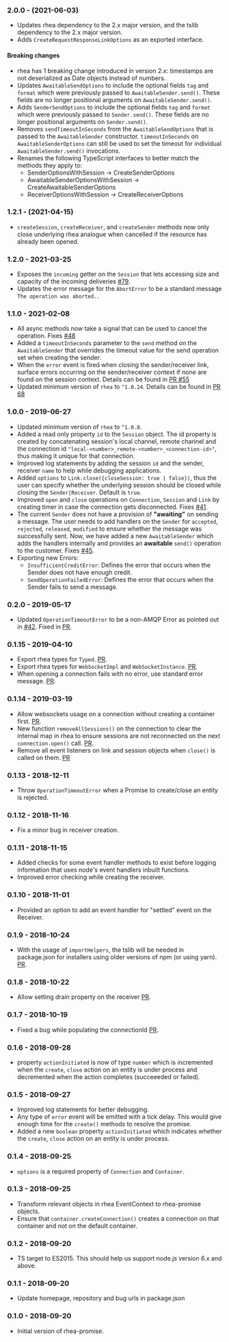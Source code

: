 ### 2.0.0 - (2021-06-03)

- Updates rhea dependency to the 2.x major version, and the tslib dependency to the 2.x major version.
- Adds `CreateRequestResponseLinkOptions` as an exported interface.

#### Breaking changes

- rhea has 1 breaking change introduced in version 2.x: timestamps are not deserialized as Date objects instead of numbers.
- Updates `AwaitableSendOptions` to include the optional fields `tag` and `format` which were previously passed to `AwaitableSender.send()`. These fields are no longer positional arguments on `AwaitableSender.send()`.
- Adds `SenderSendOptions` to include the optional fields `tag` and `format` which were previously passed to `Sender.send()`. These fields are no longer positional arguments on `Sender.send()`.
- Removes `sendTimeoutInSeconds` from the `AwaitableSendOptions` that is passed to the `AwaitableSender` constructor. `timeoutInSeconds` on `AwaitableSenderOptions` can still be used to set the timeout for individual `AwaitableSender.send()` invocations.
- Renames the following TypeScript interfaces to better match the methods they apply to:
   - SenderOptionsWithSession -> CreateSenderOptions
   - AwaitableSenderOptionsWithSession -> CreateAwaitableSenderOptions
   - ReceiverOptionsWithSession -> CreateReceiverOptions

### 1.2.1 - (2021-04-15)

- `createSession`, `createReceiver`, and `createSender` methods now only close underlying rhea analogue when cancelled if the resource has already been opened.

### 1.2.0 - 2021-03-25

- Exposes the `incoming` getter on the `Session` that lets accessing size and capacity of the incoming deliveries [#79](https://github.com/amqp/rhea-promise/pull/79).
- Updates the error message for the `AbortError` to be a standard message `The operation was aborted.`.

### 1.1.0 - 2021-02-08

- All async methods now take a signal that can be used to cancel the operation. Fixes [#48](https://github.com/amqp/rhea-promise/issues/48)
- Added a `timeoutInSeconds` parameter to the `send` method on the `AwaitableSender` that overrides the timeout value for the send operation set when creating the sender.
- When the `error` event is fired when closing the sender/receiver link, surface errors occurring on the sender/receiver context if none are found on the session context. Details can be found in [PR #55](https://github.com/amqp/rhea-promise/pull/55)
- Updated minimum version of `rhea` to `^1.0.24`. Details can be found in [PR 68](https://github.com/amqp/rhea-promise/pull/68)

### 1.0.0 - 2019-06-27

- Updated minimum version of `rhea` to `^1.0.8`.
- Added a read only property `id` to the `Session` object. The id property is created by concatenating session's local channel, remote channel and the connection id `"local-<number>_remote-<number>_<connection-id>"`, thus making it unique for that connection.
- Improved log statements by adding the session `id` and the sender, receiver `name` to help while debugging applications.
- Added `options` to `Link.close({closeSession: true | false})`, thus the user can specify whether the underlying session should be closed while closing the `Sender|Receiver`. Default is `true`.
- Improved `open` and `close` operations on `Connection`, `Session` and `Link` by creating timer in case the connection gets disconnected. Fixes [#41](https://github.com/amqp/rhea-promise/issues/41).
- The current `Sender` does not have a provision of **"awaiting"** on sending a message. The user needs to add handlers on the `Sender` for `accepted`, `rejected`, `released`, `modified` to ensure whether the message was successfully sent.
  Now, we have added a new `AwaitableSender` which adds the handlers internally and provides an **awaitable** `send()` operation to the customer. Fixes [#45](https://github.com/amqp/rhea-promise/issues/45).
- Exporting new Errors:
  - `InsufficientCreditError`: Defines the error that occurs when the Sender does not have enough credit.
  - `SendOperationFailedError`: Defines the error that occurs when the Sender fails to send a message.

### 0.2.0 - 2019-05-17

- Updated `OperationTimeoutError` to be a non-AMQP Error as pointed out in [#42](https://github.com/amqp/rhea-promise/issues/42). Fixed in [PR](https://github.com/amqp/rhea-promise/pull/43).

### 0.1.15 - 2019-04-10

- Export rhea types for `Typed`. [PR](https://github.com/amqp/rhea-promise/pull/36).
- Export rhea types for `WebSocketImpl` and `WebSocketInstance`. [PR](https://github.com/amqp/rhea-promise/pull/38).
- When opening a connection fails with no error, use standard error message. [PR](https://github.com/amqp/rhea-promise/pull/27).

### 0.1.14 - 2019-03-19

- Allow websockets usage on a connection without creating a container first. [PR](https://github.com/amqp/rhea-promise/pull/32).
- New function `removeAllSessions()` on the connection to clear the internal map in rhea to ensure
  sessions are not reconnected on the next `connection.open()` call. [PR](https://github.com/amqp/rhea-promise/pull/33).
- Remove all event listeners on link and session objects when `close()` is called on them. [PR](https://github.com/amqp/rhea-promise/pull/34)

### 0.1.13 - 2018-12-11

- Throw `OperationTimeoutError` when a Promise to create/close an entity is rejected.

### 0.1.12 - 2018-11-16

- Fix a minor bug in receiver creation.

### 0.1.11 - 2018-11-15

- Added checks for some event handler methods to exist before logging information that uses node's
  event handlers inbuilt functions.
- Improved error checking while creating the receiver.

### 0.1.10 - 2018-11-01

- Provided an option to add an event handler for "settled" event on the Receiver.

### 0.1.9 - 2018-10-24

- With the usage of `importHelpers`, the tslib will be needed in package.json for installers using older versions of npm (or using yarn). [PR](https://github.com/amqp/rhea-promise/pull/16).

### 0.1.8 - 2018-10-22

- Allow setting drain property on the receiver [PR](https://github.com/amqp/rhea-promise/pull/14).

### 0.1.7 - 2018-10-19

- Fixed a bug while populating the connectionId [PR](https://github.com/amqp/rhea-promise/pull/11).

### 0.1.6 - 2018-09-28

- property `actionInitiated` is now of type `number` which is incremented when the `create`, `close`
  action on an entity is under process and decremented when the action completes (succeeeded or failed).

### 0.1.5 - 2018-09-27

- Improved log statements for better debugging.
- Any type of `error` event will be emitted with a tick delay. This would give enough time for the
  `create()` methods to resolve the promise.
- Added a new `boolean` property `actionInitiated` which indicates whether the `create`, `close`
  action on an entity is under process.

### 0.1.4 - 2018-09-25

- `options` is a required property of `Connection` and `Container`.

### 0.1.3 - 2018-09-25

- Transform relevant objects in rhea EventContext to rhea-promise objects.
- Ensure that `container.createConnection()` creates a connection on that container and not on
  the default container.

### 0.1.2 - 2018-09-20

- TS target to ES2015. This should help us support node.js version 6.x and above.

### 0.1.1 - 2018-09-20

- Update homepage, repository and bug urls in package.json

### 0.1.0 - 2018-09-20

- Initial version of rhea-promise.
